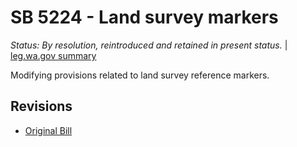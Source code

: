 # SB 5224 - Land survey markers
*Status: By resolution, reintroduced and retained in present status.* | [leg.wa.gov summary](https://app.leg.wa.gov/billsummary?BillNumber=5224&Year=2021)

Modifying provisions related to land survey reference markers.

## Revisions
* [Original Bill](1/)